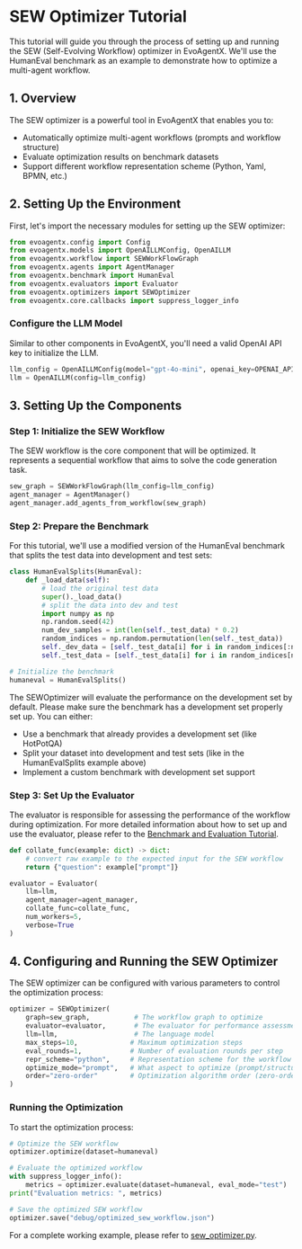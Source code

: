 # SEW Optimizer Tutorial

This tutorial will guide you through the process of setting up and running the SEW (Self-Evolving Workflow) optimizer in EvoAgentX. We'll use the HumanEval benchmark as an example to demonstrate how to optimize a multi-agent workflow.

## 1. Overview

The SEW optimizer is a powerful tool in EvoAgentX that enables you to:

- Automatically optimize multi-agent workflows (prompts and workflow structure)
- Evaluate optimization results on benchmark datasets
- Support different workflow representation scheme (Python, Yaml, BPMN, etc.)

## 2. Setting Up the Environment

First, let's import the necessary modules for setting up the SEW optimizer:

```python
from evoagentx.config import Config
from evoagentx.models import OpenAILLMConfig, OpenAILLM
from evoagentx.workflow import SEWWorkFlowGraph 
from evoagentx.agents import AgentManager
from evoagentx.benchmark import HumanEval 
from evoagentx.evaluators import Evaluator 
from evoagentx.optimizers import SEWOptimizer 
from evoagentx.core.callbacks import suppress_logger_info
```

### Configure the LLM Model

Similar to other components in EvoAgentX, you'll need a valid OpenAI API key to initialize the LLM. 

```python
llm_config = OpenAILLMConfig(model="gpt-4o-mini", openai_key=OPENAI_API_KEY)
llm = OpenAILLM(config=llm_config)
```

## 3. Setting Up the Components

### Step 1: Initialize the SEW Workflow

The SEW workflow is the core component that will be optimized. It represents a sequential workflow that aims to solve the code generation task. 

```python
sew_graph = SEWWorkFlowGraph(llm_config=llm_config)
agent_manager = AgentManager()
agent_manager.add_agents_from_workflow(sew_graph)
```

### Step 2: Prepare the Benchmark

For this tutorial, we'll use a modified version of the HumanEval benchmark that splits the test data into development and test sets:

```python
class HumanEvalSplits(HumanEval):
    def _load_data(self):
        # load the original test data 
        super()._load_data()
        # split the data into dev and test
        import numpy as np 
        np.random.seed(42)
        num_dev_samples = int(len(self._test_data) * 0.2)
        random_indices = np.random.permutation(len(self._test_data))
        self._dev_data = [self._test_data[i] for i in random_indices[:num_dev_samples]]
        self._test_data = [self._test_data[i] for i in random_indices[num_dev_samples:]]

# Initialize the benchmark
humaneval = HumanEvalSplits()
```

The SEWOptimizer will evaluate the performance on the development set by default. Please make sure the benchmark has a development set properly set up. You can either:
   - Use a benchmark that already provides a development set (like HotPotQA)
   - Split your dataset into development and test sets (like in the HumanEvalSplits example above)
   - Implement a custom benchmark with development set support

### Step 3: Set Up the Evaluator

The evaluator is responsible for assessing the performance of the workflow during optimization. For more detailed information about how to set up and use the evaluator, please refer to the [Benchmark and Evaluation Tutorial](./benchmark_and_evaluation.md).

```python
def collate_func(example: dict) -> dict:
    # convert raw example to the expected input for the SEW workflow
    return {"question": example["prompt"]}

evaluator = Evaluator(
    llm=llm, 
    agent_manager=agent_manager, 
    collate_func=collate_func, 
    num_workers=5, 
    verbose=True
)
```

## 4. Configuring and Running the SEW Optimizer

The SEW optimizer can be configured with various parameters to control the optimization process:

```python
optimizer = SEWOptimizer(
    graph=sew_graph,           # The workflow graph to optimize
    evaluator=evaluator,       # The evaluator for performance assessment
    llm=llm,                   # The language model
    max_steps=10,             # Maximum optimization steps
    eval_rounds=1,            # Number of evaluation rounds per step
    repr_scheme="python",     # Representation scheme for the workflow
    optimize_mode="prompt",   # What aspect to optimize (prompt/structure/all)
    order="zero-order"        # Optimization algorithm order (zero-order/first-order)
)
```

### Running the Optimization

To start the optimization process:

```python
# Optimize the SEW workflow
optimizer.optimize(dataset=humaneval)

# Evaluate the optimized workflow
with suppress_logger_info():
    metrics = optimizer.evaluate(dataset=humaneval, eval_mode="test")
print("Evaluation metrics: ", metrics)

# Save the optimized SEW workflow
optimizer.save("debug/optimized_sew_workflow.json")
```

For a complete working example, please refer to [sew_optimizer.py](../../examples/sew_optimizer.py).
